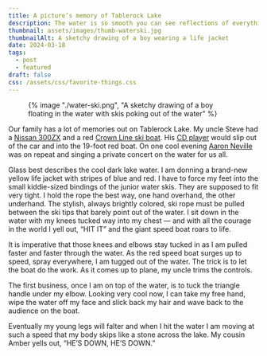 ```yaml
---
title: A picture’s memory of Tablerock Lake
description: The water is so smooth you can see reflections of everything
thumbnail: assets/images/thumb-waterski.jpg
thumbnailAlt: A sketchy drawing of a boy wearing a life jacket 
date: 2024-03-18
tags:
  - post
  - featured
draft: false
css: /assets/css/favorite-things.css
---
```

<figure class="sketch">
  {% image "./water-ski.png", "A sketchy drawing of a boy floating in the water with skis poking out of the water" %}
<figcaption></figcaption>
</figure>

Our family has a lot of memories out on Tablerock Lake. My uncle Steve had a [Nissan 300ZX](https://en.wikipedia.org/wiki/Nissan_300ZX) and a red [Crown Line ski boat](https://www.youtube.com/watch?app=desktop&v=AhXwCHjWvko). His [CD player](https://en.wikipedia.org/wiki/CD_player) would slip out of the car and into the 19-foot red boat. On one cool evening [Aaron Neville](https://open.spotify.com/artist/57ALvbCBaCkNlgTOSiUPdT) was on repeat and  singing a private concert on the water for us all. 

Glass best describes the cool dark lake water. I am donning a brand-new yellow life jacket with stripes of blue and red. I have to force my feet into the small kiddie-sized bindings of the junior water skis. They are supposed to fit very tight. I hold the rope the best way, one hand overhand, the other underhand. The stylish, always brightly colored, ski rope must be pulled between the ski tips that barely point out of the water. I sit down in the water with my knees tucked way into my chest &mdash; and with all the courage in the world I yell out, “<span style="text-transform: uppercase;">Hit it</span>” and the giant speed boat roars to life. 

It is imperative that those knees and elbows stay tucked in as I am pulled faster and faster through the water. As the red speed boat surges up to speed, spray everywhere, I am tugged out of the water. The trick is to let the boat do the work. As it comes up to plane, my uncle trims the controls. 

The first business, once I am on top of the water, is to tuck the triangle handle under my elbow. Looking very cool now, I can take my free hand, wipe the water off my face and slick back my hair and wave back to the audience on the boat. 

Eventually my young legs will falter and when I hit the water I am moving at such a speed that my body skips like a stone across the lake. My cousin Amber yells out, “<span style="text-transform: uppercase;">He’s down, He’s down</span>.”